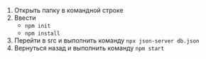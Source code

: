 1. Открыть папку в командной строке
2. Ввести
    * `npm init`
    * `npm install`
3. Перейти в src и выполнить команду `npx json-server db.json`
4. Вернуться назад и выполнить команду `npm start`